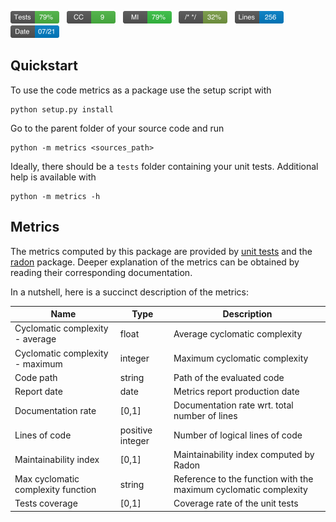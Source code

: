 <img src="doc/metrics/metric_tests.png" height=20> &nbsp;
<img src="doc/metrics/metric_max_cc.png" height=20> &nbsp;
<img src="doc/metrics/metric_maintainability_index.png" height=20> &nbsp;
<img src="doc/metrics/metric_comments.png" height=20> &nbsp;
<img src="doc/metrics/metric_lines.png" height=20> &nbsp;
<img src="doc/metrics/metric_date.png" height=20> &nbsp;

## Quickstart

To use the code metrics as a package use the setup script with

    python setup.py install

Go to the parent folder of your source code and run

    python -m metrics <sources_path>

Ideally, there should be a `tests` folder containing your unit tests.
Additional help is available with

    python -m metrics -h

## Metrics

The metrics computed by this package are provided by
[unit tests](https://docs.python.org/3/library/unittest.html) and the
[radon](http://radon.readthedocs.io/en/latest/intro.html) package.
Deeper explanation of the metrics can be obtained by reading their
corresponding documentation.

In a nutshell, here is a succinct description of the metrics:

| Name | Type | Description |
| --- | --- | --- |
| Cyclomatic complexity - average | float | Average cyclomatic complexity |
| Cyclomatic complexity - maximum | integer | Maximum cyclomatic complexity |
| Code path | string | Path of the evaluated code |
| Report date | date | Metrics report production date |
| Documentation rate | \[0,1\] | Documentation rate wrt. total number of lines |
| Lines of code | positive integer | Number of logical lines of code |
| Maintainability index |\[0,1\] | Maintainability index computed by Radon |
| Max cyclomatic complexity function | string | Reference to the function with the maximum cyclomatic complexity |
| Tests coverage | \[0,1\] | Coverage rate of the unit tests |

